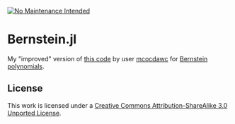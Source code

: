 [![No Maintenance Intended](http://unmaintained.tech/badge.svg)](http://unmaintained.tech/)

# Bernstein.jl

My "improved" version of [this code](https://codereview.stackexchange.com/q/182759/180160) by user [mcocdawc](https://codereview.stackexchange.com/users/117957/mcocdawc) for [Bernstein polynomials](http://www.sciencedirect.com/science/article/pii/S0167839607000106).

## License

This work is licensed under a [Creative Commons Attribution-ShareAlike 3.0 Unported License](https://creativecommons.org/licenses/by-sa/3.0/).
